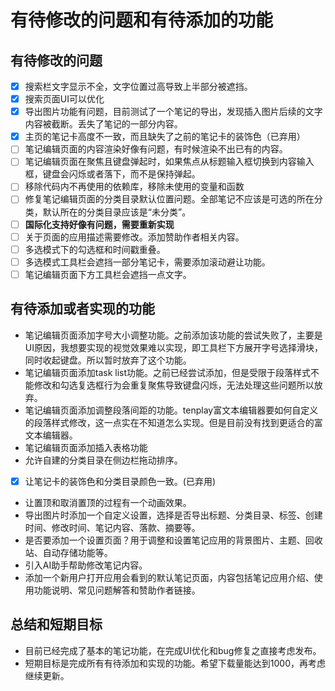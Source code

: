 # 有待修改的问题和有待添加的功能

## 有待修改的问题

- [x] 搜索栏文字显示不全，文字位置过高导致上半部分被遮挡。
- [x] 搜索页面UI可以优化
- [x] 导出图片功能有问题，目前测试了一个笔记的导出，发现插入图片后续的文字内容被截断。丢失了笔记的一部分内容。
- [x] 主页的笔记卡高度不一致，而且缺失了之前的笔记卡的装饰色（已弃用）
- [ ] 笔记编辑页面的内容渲染好像有问题，有时候渲染不出已有的内容。
- [ ] 笔记编辑页面在聚焦且键盘弹起时，如果焦点从标题输入框切换到内容输入框，键盘会闪烁或者落下，而不是保持弹起。
- [ ] 移除代码内不再使用的依赖库，移除未使用的变量和函数
- [ ] 修复笔记编辑页面的分类目录默认位置问题。全部笔记不应该是可选的所在分类，默认所在的分类目录应该是“未分类”。
- [ ] **国际化支持好像有问题，需要重新实现**
- [ ] 关于页面的应用描述需要修改。添加赞助作者相关内容。
- [ ] 多选模式下的勾选框和时间戳重叠。
- [ ] 多选模式工具栏会遮挡一部分笔记卡，需要添加滚动避让功能。
- [ ] 笔记编辑页面下方工具栏会遮挡一点文字。

## 有待添加或者实现的功能

- 笔记编辑页面添加字号大小调整功能。之前添加该功能的尝试失败了，主要是UI原因，我想要实现的视觉效果难以实现，即工具栏下方展开字号选择滑块，同时收起键盘。所以暂时放弃了这个功能。
- 笔记编辑页面添加task list功能。之前已经尝试添加，但是受限于段落样式不能修改和勾选复选框行为会重复聚焦导致键盘闪烁，无法处理这些问题所以放弃。
- 笔记编辑页面添加调整段落间距的功能。tenplay富文本编辑器要如何自定义的段落样式修改，这一点实在不知道怎么实现。但是目前没有找到更适合的富文本编辑器。
- 笔记编辑页面添加插入表格功能
- 允许自建的分类目录在侧边栏拖动排序。
- [x] 让笔记卡的装饰色和分类目录颜色一致。(已弃用)
- 让置顶和取消置顶的过程有一个动画效果。
- 导出图片时添加一个自定义设置，选择是否导出标题、分类目录、标签、创建时间、修改时间、笔记内容、落款、摘要等。
- 是否要添加一个设置页面？用于调整和设置笔记应用的背景图片、主题、回收站、自动存储功能等。
- 引入AI助手帮助修改笔记内容。
- 添加一个新用户打开应用会看到的默认笔记页面，内容包括笔记应用介绍、使用功能说明、常见问题解答和赞助作者链接。

## 总结和短期目标

- 目前已经完成了基本的笔记功能，在完成UI优化和bug修复之直接考虑发布。
- 短期目标是完成所有有待添加和实现的功能。希望下载量能达到1000，再考虑继续更新。